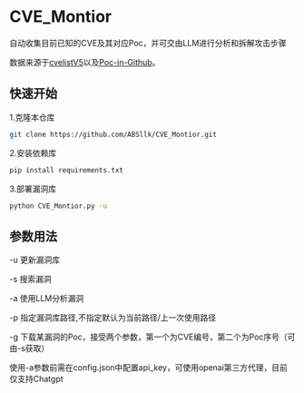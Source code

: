 # CVE_Montior
自动收集目前已知的CVE及其对应Poc，并可交由LLM进行分析和拆解攻击步骤

数据来源于[cvelistV5](https://github.com/CVEProject/cvelistV5 "cvelistV5")以及[Poc-in-Github](https://github.com/nomi-sec/PoC-in-GitHub "Poc-in-Github")。

## 快速开始
1.克隆本仓库
```bash
git clone https://github.com/ABSllk/CVE_Montior.git
```

2.安装依赖库
```bash
pip install requirements.txt
```

3.部署漏洞库
```bash
python CVE_Montior.py -u
```

## 参数用法
-u  更新漏洞库

-s  搜索漏洞

-a  使用LLM分析漏洞

-p  指定漏洞库路径,不指定默认为当前路径/上一次使用路径

-g  下载某漏洞的Poc，接受两个参数，第一个为CVE编号，第二个为Poc序号（可由-s获取）

使用-a参数前需在config.json中配置api_key，可使用openai第三方代理，目前仅支持Chatgpt


